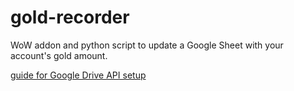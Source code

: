 # gold-recorder
WoW addon and python script to update a Google Sheet with your account's gold amount.

[guide for Google Drive API setup](https://towardsdatascience.com/accessing-google-spreadsheet-data-using-python-90a5bc214fd2)
